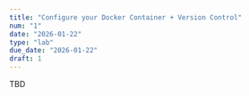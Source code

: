 ```yaml
---
title: "Configure your Docker Container + Version Control"
num: "1"
date: "2026-01-22"
type: "lab"
due_date: "2026-01-22"
draft: 1
---
```

TBD
